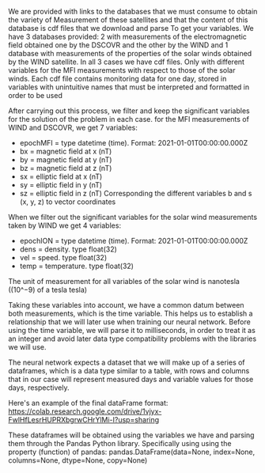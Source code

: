 We are provided with links to the databases that we must consume to obtain the variety of
Measurement of these satellites and that the content of this database is cdf files that we download and parse
To get your variables.
We have 3 databases provided: 2 with measurements of the electromagnetic field obtained one by the DSCOVR and the other by the WIND and 1 database with measurements of the properties of the solar winds obtained by the WIND satellite. In all 3 cases we have cdf files. Only with different variables for the MFI measurements with respect to those of the solar winds.
Each cdf file contains monitoring data for one day,
stored in variables with unintuitive names that must be interpreted and formatted in order to
be used

After carrying out this process, we filter and keep the significant variables for the solution of the problem in each case.
for the MFI measurements of WIND and DSCOVR, we get 7 variables:
- epochMFI = type datetime (time). Format: 2021-01-01T00:00:00.000Z
- bx = magnetic field at x (nT)
- by = magnetic field at y (nT)
- bz = magnetic field at z (nT)
- sx = elliptic field at x (nT)
- sy = elliptic field in y (nT)
- sz = elliptic field in z (nT)
Corresponding the different variables b and s (x, y, z) to vector coordinates

When we filter out the significant variables for the solar wind measurements taken by WIND we get 4 variables:
- epochION = type datetime (time). Format: 2021-01-01T00:00:00.000Z
- dens = density. type float(32)
- vel = speed. type float(32)
- temp = temperature. type float(32)

The unit of measurement for all variables of the solar wind is nanotesla ((10^−9) of a tesla tesla)

Taking these variables into account, we have a common datum between both measurements, which is the time variable. This helps us to establish a relationship that we will later use when training our neural network.
Before using the time variable, we will parse it to milliseconds, in order to treat it as an integer and avoid later data type compatibility problems with the libraries we will use.

The neural network expects a dataset that we will make up of a series of dataframes, which is a data type similar to a table, with rows and columns that in our case will represent measured days and variable values ​​for those days, respectively.

Here's an example of the final dataFrame format:
https://colab.research.google.com/drive/1vjyx-FwlHfLesrHUPRXbgrwCHrYlMi-I?usp=sharing

These dataframes will be obtained using the variables we have and parsing them through the Pandas Python library. Specifically using using the property (function) of pandas:
pandas.DataFrame(data=None, index=None, columns=None, dtype=None, copy=None)